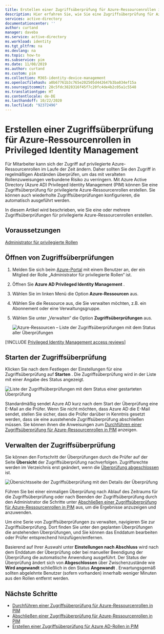 ```yaml
---
title: Erstellen einer Zugriffsüberprüfung für Azure-Ressourcenrollen in PIM – Azure AD | Microsoft-Dokumentation
description: Hier erfahren Sie, wie Sie eine Zugriffsüberprüfung für Azure-Ressourcenrollen in Azure AD Privileged Identity Management (PIM) erstellen.
services: active-directory
documentationcenter: ''
author: curtand
manager: daveba
ms.service: active-directory
ms.workload: identity
ms.tgt_pltfrm: na
ms.devlang: na
ms.topic: how-to
ms.subservice: pim
ms.date: 11/08/2019
ms.author: curtand
ms.custom: pim
ms.collection: M365-identity-device-management
ms.openlocfilehash: a0b67761b3c765e202505d442647b3ba034ef15a
ms.sourcegitcommit: 28c5fdc3828316f45f7c20fc4de4b2c05a1c5548
ms.translationtype: HT
ms.contentlocale: de-DE
ms.lasthandoff: 10/22/2020
ms.locfileid: "92372496"
---
```

# <a name="create-an-access-review-of-azure-resource-roles-in-privileged-identity-management"></a>Erstellen einer Zugriffsüberprüfung für Azure-Ressourcenrollen in Privileged Identity Management

Für Mitarbeiter kann sich der Zugriff auf privilegierte Azure-Ressourcenrollen im Laufe der Zeit ändern. Daher sollten Sie den Zugriff in regelmäßigen Abständen überprüfen, um das mit veralteten Rollenzuweisungen verbundene Risiko zu verringern. Mit Azure Active Directory (Azure AD) Privileged Identity Management (PIM) können Sie eine Zugriffsüberprüfung für privilegierte Azure-Ressourcenrollen erstellen. Sie können auch wiederholte Zugriffsüberprüfungen konfigurieren, die automatisch ausgeführt werden.

In diesem Artikel wird beschrieben, wie Sie eine oder mehrere Zugriffsüberprüfungen für privilegierte Azure-Ressourcenrollen erstellen.

## <a name="prerequisites"></a>Voraussetzungen

[Administrator für privilegierte Rollen](../roles/permissions-reference.md#privileged-role-administrator)

## <a name="open-access-reviews"></a>Öffnen von Zugriffsüberprüfungen

1. Melden Sie sich beim [Azure-Portal](https://portal.azure.com/) mit einem Benutzer an, der ein Mitglied der Rolle „Administrator für privilegierte Rollen“ ist.

1. Öffnen Sie **Azure AD Privileged Identity Management** .

1. Wählen Sie im linken Menü die Option **Azure-Ressourcen** aus.

1. Wählen Sie die Ressource aus, die Sie verwalten möchten, z.B. ein Abonnement oder eine Verwaltungsgruppe.

1. Wählen Sie unter „Verwalten“ die Option **Zugriffsüberprüfungen** aus.

    ![Azure-Ressourcen – Liste der Zugriffsüberprüfungen mit dem Status aller Überprüfungen](./media/pim-resource-roles-start-access-review/access-reviews.png)

[!INCLUDE [Privileged Identity Management access reviews](../../../includes/active-directory-privileged-identity-management-access-reviews.md)]

## <a name="start-the-access-review"></a>Starten der Zugriffsüberprüfung

Klicken Sie nach dem Festlegen der Einstellungen für eine Zugriffsüberprüfung auf **Starten** . Die Zugriffsüberprüfung wird in der Liste mit einer Angabe des Status angezeigt.

![Liste der Zugriffsüberprüfungen mit dem Status einer gestarteten Überprüfung](./media/pim-resource-roles-start-access-review/access-reviews-list.png)

Standardmäßig sendet Azure AD kurz nach dem Start der Überprüfung eine E-Mail an die Prüfer. Wenn Sie nicht möchten, dass Azure AD die E-Mail sendet, stellen Sie sicher, dass die Prüfer darüber in Kenntnis gesetzt werden, dass sie eine ausstehende Zugriffsüberprüfung abschließen müssen. Sie können ihnen die Anweisungen zum [Durchführen einer Zugriffsüberprüfung für Azure-Ressourcenrollen in PIM](pim-resource-roles-perform-access-review.md) anzeigen.

## <a name="manage-the-access-review"></a>Verwalten der Zugriffsüberprüfung

Sie können den Fortschritt der Überprüfungen durch die Prüfer auf der Seite **Übersicht** der Zugriffsüberprüfung nachverfolgen. Zugriffsrechte werden im Verzeichnis erst geändert, wenn die [Überprüfung abgeschlossen](pim-resource-roles-complete-access-review.md) ist.

![Übersichtsseite der Zugriffsüberprüfung mit den Details der Überprüfung](./media/pim-resource-roles-start-access-review/access-review-overview.png)

Führen Sie bei einer einmaligen Überprüfung nach Ablauf des Zeitraums für die Zugriffsüberprüfung oder nach Beenden der Zugriffsüberprüfung durch den Administrator die Schritte unter [Abschließen einer Zugriffsüberprüfung für Azure-Ressourcenrollen in PIM](pim-resource-roles-complete-access-review.md) aus, um die Ergebnisse anzuzeigen und anzuwenden.  

Um eine Serie von Zugriffsüberprüfungen zu verwalten, navigieren Sie zur Zugriffsüberprüfung. Dort finden Sie unter den geplanten Überprüfungen die anstehenden Überprüfungen, und Sie können das Enddatum bearbeiten oder Prüfer entsprechend hinzufügen/entfernen.

Basierend auf Ihrer Auswahl unter **Einstellungen nach Abschluss** wird nach dem Enddatum der Überprüfung oder bei manueller Beendigung der Überprüfung die automatische Anwendung ausgeführt. Der Status der Überprüfung ändert sich von **Abgeschlossen** über Zwischenzustände wie **Wird angewandt** schließlich in den Status **Angewandt** . Erwartungsgemäß sollten abgelehnte Benutzer (sofern vorhanden) innerhalb weniger Minuten aus den Rollen entfernt werden.

## <a name="next-steps"></a>Nächste Schritte

- [Durchführen einer Zugriffsüberprüfung für Azure-Ressourcenrollen in PIM](pim-resource-roles-perform-access-review.md)
- [Abschließen einer Zugriffsüberprüfung für Azure-Ressourcenrollen in PIM](pim-resource-roles-complete-access-review.md)
- [Erstellen einer Zugriffsüberprüfung für Azure AD-Rollen in PIM](pim-how-to-start-security-review.md)
